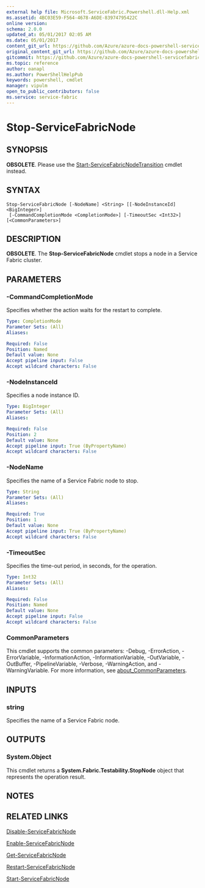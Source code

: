 ```yaml
---
external help file: Microsoft.ServiceFabric.Powershell.dll-Help.xml
ms.assetid: 4BC03E59-F564-4678-A6DE-83974795422C
online version:
schema: 2.0.0
updated_at: 05/01/2017 02:05 AM
ms.date: 05/01/2017
content_git_url: https://github.com/Azure/azure-docs-powershell-servicefabric/blob/master/Service-Fabric-cmdlets/ServiceFabric/vlatest/Stop-ServiceFabricNode.md
original_content_git_url: https://github.com/Azure/azure-docs-powershell-servicefabric/blob/master/Service-Fabric-cmdlets/ServiceFabric/vlatest/Stop-ServiceFabricNode.md
gitcommit: https://github.com/Azure/azure-docs-powershell-servicefabric/blob/de23c70ef56b92fb778e9315e20180b51fccb6c6
ms.topic: reference
author: oanapl
ms.author: PowerShellHelpPub
keywords: powershell, cmdlet
manager: vipulm
open_to_public_contributors: false
ms.service: service-fabric
---
```


# Stop-ServiceFabricNode

## SYNOPSIS
**OBSOLETE**. Please use the [Start-ServiceFabricNodeTransition](./Start-ServiceFabricNodeTransition.md) cmdlet instead.

## SYNTAX

```
Stop-ServiceFabricNode [-NodeName] <String> [[-NodeInstanceId] <BigInteger>]
 [-CommandCompletionMode <CompletionMode>] [-TimeoutSec <Int32>] [<CommonParameters>]
```

## DESCRIPTION
**OBSOLETE**. The **Stop-ServiceFabricNode** cmdlet stops a node in a Service Fabric cluster.

## PARAMETERS

### -CommandCompletionMode
Specifies whether the action waits for the restart to complete.

```yaml
Type: CompletionMode
Parameter Sets: (All)
Aliases:

Required: False
Position: Named
Default value: None
Accept pipeline input: False
Accept wildcard characters: False
```

### -NodeInstanceId
Specifies a node instance ID.

```yaml
Type: BigInteger
Parameter Sets: (All)
Aliases:

Required: False
Position: 2
Default value: None
Accept pipeline input: True (ByPropertyName)
Accept wildcard characters: False
```

### -NodeName
Specifies the name of a Service Fabric node to stop.

```yaml
Type: String
Parameter Sets: (All)
Aliases:

Required: True
Position: 1
Default value: None
Accept pipeline input: True (ByPropertyName)
Accept wildcard characters: False
```

### -TimeoutSec
Specifies the time-out period, in seconds, for the operation.

```yaml
Type: Int32
Parameter Sets: (All)
Aliases:

Required: False
Position: Named
Default value: None
Accept pipeline input: False
Accept wildcard characters: False
```

### CommonParameters
This cmdlet supports the common parameters: -Debug, -ErrorAction, -ErrorVariable, -InformationAction, -InformationVariable, -OutVariable, -OutBuffer, -PipelineVariable, -Verbose, -WarningAction, and -WarningVariable. For more information, see [about_CommonParameters](http://go.microsoft.com/fwlink/?LinkID=113216).

## INPUTS

### string
Specifies the name of a Service Fabric node.

## OUTPUTS

### System.Object
This cmdlet returns a **System.Fabric.Testability.StopNode** object that represents the operation result.

## NOTES

## RELATED LINKS

[Disable-ServiceFabricNode](./Disable-ServiceFabricNode.md)

[Enable-ServiceFabricNode](./Enable-ServiceFabricNode.md)

[Get-ServiceFabricNode](./Get-ServiceFabricNode.md)

[Restart-ServiceFabricNode](./Restart-ServiceFabricNode.md)

[Start-ServiceFabricNode](./Start-ServiceFabricNode.md)
